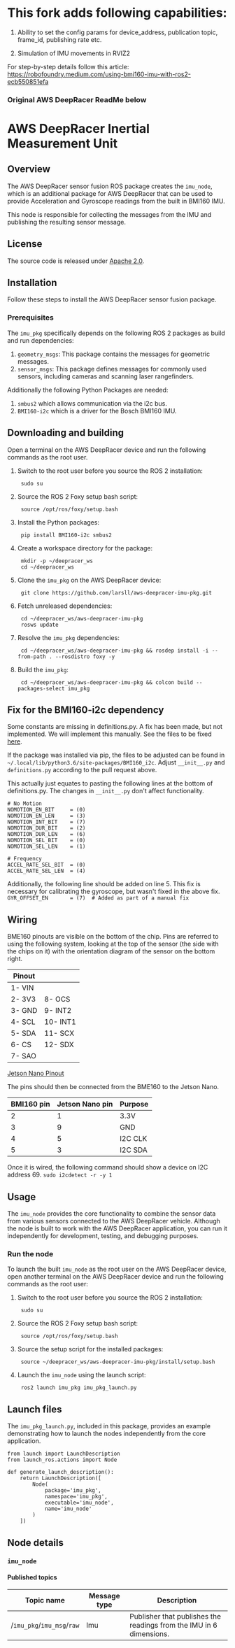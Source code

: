 
# This fork adds following capabilities:
1. Ability to set the config params for device_address, publication topic, frame_id, publishing rate etc.

2. Simulation of IMU movements in RVIZ2

For step-by-step details follow this article:
https://robofoundry.medium.com/using-bmi160-imu-with-ros2-ecb550851efa


### Original AWS DeepRacer ReadMe below

# AWS DeepRacer Inertial Measurement Unit

## Overview

The AWS DeepRacer sensor fusion ROS package creates the `imu_node`, which is an additional package for AWS DeepRacer that can be used to provide Acceleration and Gyroscope readings from the built in BMI160 IMU.

This node is responsible for collecting the messages from the IMU and publishing the resulting sensor message. 

## License

The source code is released under [Apache 2.0](https://aws.amazon.com/apache-2-0/).

## Installation
Follow these steps to install the AWS DeepRacer sensor fusion package.

### Prerequisites

The `imu_pkg` specifically depends on the following ROS 2 packages as build and run dependencies:

1. `geometry_msgs`: This package contains the messages for geometric messages.
1. `sensor_msgs`: This package defines messages for commonly used sensors, including cameras and scanning laser rangefinders.

Additionally the following Python Packages are needed:

1. `smbus2` which allows communication via the i2c bus.
1. `BMI160-i2c` which is a driver for the Bosch BMI160 IMU.

## Downloading and building

Open a terminal on the AWS DeepRacer device and run the following commands as the root user.

1. Switch to the root user before you source the ROS 2 installation:

        sudo su

1. Source the ROS 2 Foxy setup bash script:

        source /opt/ros/foxy/setup.bash 

1. Install the Python packages:

        pip install BMI160-i2c smbus2

1. Create a workspace directory for the package:

        mkdir -p ~/deepracer_ws
        cd ~/deepracer_ws

1. Clone the `imu_pkg` on the AWS DeepRacer device:

        git clone https://github.com/larsll/aws-deepracer-imu-pkg.git

1. Fetch unreleased dependencies:

        cd ~/deepracer_ws/aws-deepracer-imu-pkg
        rosws update

1. Resolve the `imu_pkg` dependencies:

        cd ~/deepracer_ws/aws-deepracer-imu-pkg && rosdep install -i --from-path . --rosdistro foxy -y

1. Build the `imu_pkg`:

        cd ~/deepracer_ws/aws-deepracer-imu-pkg && colcon build --packages-select imu_pkg

## Fix for the BMI160-i2c dependency
Some constants are missing in definitions.py. A fix has been made, but not implemented.
We will implement this manually.
See the files to be fixed [here](https://github.com/lefuturiste/BMI160-i2c/pull/12/commits/006d53002f381236a8ed9de33f903a395677978f).

If the package was installed via pip, the files to be adjusted can be found in `~/.local/lib/python3.6/site-packages/BMI160_i2c`.
Adjust `__init__.py` and `definitions.py` according to the pull request above.

This actually just equates to pasting the following lines at the bottom of definitions.py.
The changes in `__init__.py` don't affect functionality.
```
# No Motion
NOMOTION_EN_BIT     = (0)
NOMOTION_EN_LEN     = (3)
NOMOTION_INT_BIT    = (7)
NOMOTION_DUR_BIT    = (2)
NOMOTION_DUR_LEN    = (6)
NOMOTION_SEL_BIT    = (0)
NOMOTION_SEL_LEN    = (1)

# Frequency
ACCEL_RATE_SEL_BIT  = (0)
ACCEL_RATE_SEL_LEN  = (4)
```

Additionally, the following line should be added on line 5.
This fix is necessary for calibrating the gyroscope, but wasn't fixed in the above fix.
`GYR_OFFSET_EN       = (7)	# Added as part of a manual fix`

## Wiring
BME160 pinouts are visible on the bottom of the chip.
Pins are referred to using the following system, looking at the top of the sensor (the side with the chips on it) with the orientation diagram of the sensor on the bottom right.

|Pinout | |
|--------|----------|
| 1- VIN |          |
| 2- 3V3 | 8-  OCS  |
| 3- GND | 9-  INT2 |
| 4- SCL | 10- INT1 |
| 5- SDA | 11- SCX  |
| 6- CS  | 12- SDX  |
| 7- SAO |          |

[Jetson Nano Pinout](https://developer.nvidia.com/embedded/learn/jetson-nano-2gb-devkit-user-guide)

The pins should then be connected from the BME160 to the Jetson Nano.

| BMI160 pin | Jetson Nano pin | Purpose |
|------------|-----------------|---------|
| 2          | 1               | 3.3V    |
| 3          | 9               | GND     |
| 4          | 5               | I2C CLK |
| 5          | 3               | I2C SDA |

Once it is wired, the following command should show a device on I2C address 69.
`sudo i2cdetect -r -y 1`


## Usage

The `imu_node` provides the core functionality to combine the sensor data from various sensors connected to the AWS DeepRacer vehicle. Although the node is built to work with the AWS DeepRacer application, you can run it independently for development, testing, and debugging purposes.

### Run the node

To launch the built `imu_node` as the root user on the AWS DeepRacer device, open another terminal on the AWS DeepRacer device and run the following commands as the root user:

1. Switch to the root user before you source the ROS 2 installation:

        sudo su

1. Source the ROS 2 Foxy setup bash script:

        source /opt/ros/foxy/setup.bash 

1. Source the setup script for the installed packages:

        source ~/deepracer_ws/aws-deepracer-imu-pkg/install/setup.bash

1. Launch the `imu_node` using the launch script:

        ros2 launch imu_pkg imu_pkg_launch.py

## Launch files

The `imu_pkg_launch.py`, included in this package, provides an example demonstrating how to launch the nodes independently from the core application.

    from launch import LaunchDescription
    from launch_ros.actions import Node

    def generate_launch_description():
        return LaunchDescription([
            Node(
                package='imu_pkg',
                namespace='imu_pkg',
                executable='imu_node',
                name='imu_node'
            )
        ])

## Node details

### `imu_node`

#### Published topics

| Topic name | Message type | Description |
| ---------- | ------------ | ----------- |
|/`imu_pkg`/`imu_msg`/`raw`|Imu|Publisher that publishes the readings from the IMU in 6 dimensions.|

